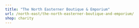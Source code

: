 ```yaml
---
title: "The North Easterner Boutique & Emporium"
url: /north-east/the-north-easterner-boutique-and-emporium/
shop: charity
---
```

